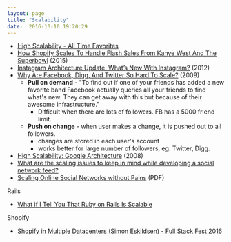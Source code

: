 ```yaml
---
layout: page
title: "Scalability"
date:  2016-10-10 19:20:29
---
```


- [High Scalability - All Time Favorites](http://highscalability.com/all-time-favorites/)
- [How Shopify Scales To Handle Flash Sales From Kanye West And The Superbowl](http://highscalability.com/blog/2015/11/2/how-shopify-scales-to-handle-flash-sales-from-kanye-west-and.html)
  (2015)
- [Instagram Architecture Update: What’s New With Instagram?](http://highscalability.com/blog/2012/4/16/instagram-architecture-update-whats-new-with-instagram.html)
  (2012)
- [Why Are Facebook, Digg, And Twitter So Hard To Scale?](http://highscalability.com/blog/2009/10/13/why-are-facebook-digg-and-twitter-so-hard-to-scale.html)
  (2009)
  - **Pull on demand** -
    "To find out if one of your friends has added a new favorite band Facebook
    actually queries all your friends to find what's new. They can get away
    with this but because of their awesome infrastructure."
    - Difficult when there are lots of followers. FB has a 5000 friend limit.
  - **Push on change** - when user makes a change, it is pushed out to all followers.
    - changes are stored in each user's account
    - works better for large number of followers, eg. Twitter, Digg.
- [High Scalability: Google Architecture](http://highscalability.com/google-architecture)
  (2008)
- [What are the scaling issues to keep in mind while developing a social network feed?](https://www.quora.com/What-are-the-scaling-issues-to-keep-in-mind-while-developing-a-social-network-feed/answer/Ari-Steinberg)
- [Scaling Online Social Networks without Pains](http://netdb09.cis.upenn.edu/netdb09papers/netdb09-final3.pdf)
  (PDF)

Rails

- [What if I Tell You That Ruby on Rails Is Scalable](https://rubygarage.org/blog/ruby-on-rails-is-scalable)

Shopify

- [Shopify in Multiple Datacenters (Simon Eskildsen) - Full Stack Fest 2016](https://www.youtube.com/watch?v=7UyDK2bDjc4&list=WL&index=2)
